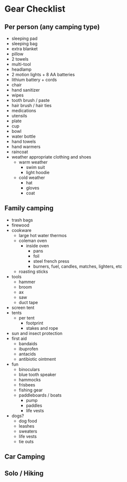 # Gear Checklist

## Per person (any camping type)
  * sleeping pad
  * sleeping bag
  * extra blanket
  * pillow
  * 2 towels
  * multi-tool
  * headlamp
  * 2 motion lights + 8 AA batteries 
  * lithium battery + cords
  * chair
  * hand sanitizer
  * wipes
  * tooth brush / paste
  * hair brush / hair ties
  * medications
  * utensils
  * plate
  * cup
  * bowl
  * water bottle
  * hand towels
  * hand warmers
  * raincoat
  * weather appropriate clothing and shoes
    * warm weather
      * swim suit
      * light hoodie
    * cold weather
      * hat
      * gloves
      * coat
  
## Family camping
* trash bags
* firewood
* cookware
  * large hot water thermos
  * coleman oven
    * inside oven
      * pans
      * foil
      * steel french press
      * burners, fuel, candles, matches, lighters, etc
  * roasting sticks
* tools
  * hammer
  * broom
  * ax
  * saw
  * duct tape
* screen tent
* tents
  * per tent  
    * footprint
    * stakes and rope
* sun and insect protection
* first aid
  * bandaids
  * ibuprofen
  * antacids
  * antibiotic ointment
* fun
  * binoculars
  * blue tooth speaker
  * hammocks 
  * frisbees
  * fishing gear
  * paddleboards / boats
    * pump
    * paddles
    * life vests
* dogs? 
  * dog food
  * leashes
  * sweaters
  * life vests
  * tie outs 
  
## Car Camping

## Solo / Hiking
